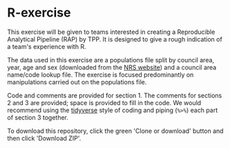 # R-exercise

This exercise will be given to teams interested in creating a Reproducible Analytical Pipeline (RAP) by TPP. It is designed to give a rough indication of a team's experience with R.

The data used in this exercise are a populations file split by council area, year, age and sex (downloaded from the [NRS website](https://www.nrscotland.gov.uk/)) and a council area name/code lookup file. The exercise is focused predominantly on manipulations carried out on the populations file.

Code and comments are provided for section 1. The comments for sections 2 and 3 are provided; space is provided to fill in the code. We would recommend using the [tidyverse](https://github.com/tidyverse) style of coding and piping (`%>%`) each part of section 3 together.

To download this repository, click the green 'Clone or download' button and then click 'Download ZIP'.
